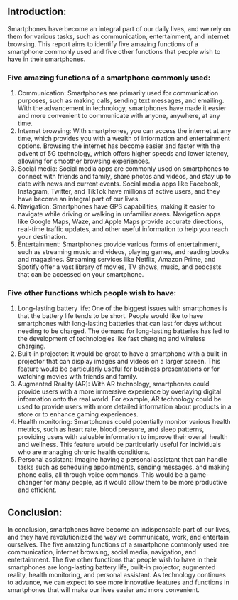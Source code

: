 ## Introduction:
Smartphones have become an integral part of our daily lives, and we rely on them for various tasks, such as communication, entertainment, and internet browsing. This report aims to identify five amazing functions of a smartphone commonly used and five other functions that people wish to have in their smartphones.

### Five amazing functions of a smartphone commonly used:
<ol>
<li>Communication: Smartphones are primarily used for communication purposes, such as making calls, sending text messages, and emailing. With the advancement in technology, smartphones have made it easier and more convenient to communicate with anyone, anywhere, at any time.</li>

<li>Internet browsing: With smartphones, you can access the internet at any time, which provides you with a wealth of information and entertainment options. Browsing the internet has become easier and faster with the advent of 5G technology, which offers higher speeds and lower latency, allowing for smoother browsing experiences.</li>

<li>Social media: Social media apps are commonly used on smartphones to connect with friends and family, share photos and videos, and stay up to date with news and current events. Social media apps like Facebook, Instagram, Twitter, and TikTok have millions of active users, and they have become an integral part of our lives.</li>

<li>Navigation: Smartphones have GPS capabilities, making it easier to navigate while driving or walking in unfamiliar areas. Navigation apps like Google Maps, Waze, and Apple Maps provide accurate directions, real-time traffic updates, and other useful information to help you reach your destination.</li>

<li>Entertainment: Smartphones provide various forms of entertainment, such as streaming music and videos, playing games, and reading books and magazines. Streaming services like Netflix, Amazon Prime, and Spotify offer a vast library of movies, TV shows, music, and podcasts that can be accessed on your smartphone.</li>
</ol>

### Five other functions which people wish to have:
<ol>
<li>Long-lasting battery life: One of the biggest issues with smartphones is that the battery life tends to be short. People would like to have smartphones with long-lasting batteries that can last for days without needing to be charged. The demand for long-lasting batteries has led to the development of technologies like fast charging and wireless charging.</li>

<li>Built-in projector: It would be great to have a smartphone with a built-in projector that can display images and videos on a larger screen. This feature would be particularly useful for business presentations or for watching movies with friends and family.</li>

<li>Augmented Reality (AR): With AR technology, smartphones could provide users with a more immersive experience by overlaying digital information onto the real world. For example, AR technology could be used to provide users with more detailed information about products in a store or to enhance gaming experiences.</li>

<li>Health monitoring: Smartphones could potentially monitor various health metrics, such as heart rate, blood pressure, and sleep patterns, providing users with valuable information to improve their overall health and wellness. This feature would be particularly useful for individuals who are managing chronic health conditions.</li>

<li>Personal assistant: Imagine having a personal assistant that can handle tasks such as scheduling appointments, sending messages, and making phone calls, all through voice commands. This would be a game-changer for many people, as it would allow them to be more productive and efficient.</li>
</ol>

## Conclusion:
In conclusion, smartphones have become an indispensable part of our lives, and they have revolutionized the way we communicate, work, and entertain ourselves. The five amazing functions of a smartphone commonly used are communication, internet browsing, social media, navigation, and entertainment. The five other functions that people wish to have in their smartphones are long-lasting battery life, built-in projector, augmented reality, health monitoring, and personal assistant. As technology continues to advance, we can expect to see more innovative features and functions in smartphones that will make our lives easier and more convenient.




